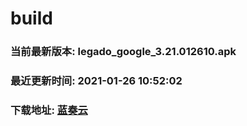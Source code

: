 # build

### 当前最新版本: legado_google_3.21.012610.apk
### 最近更新时间: 2021-01-26 10:52:02
### 下载地址: [蓝奏云](https://wwa.lanzous.com/b0d8bblej)

